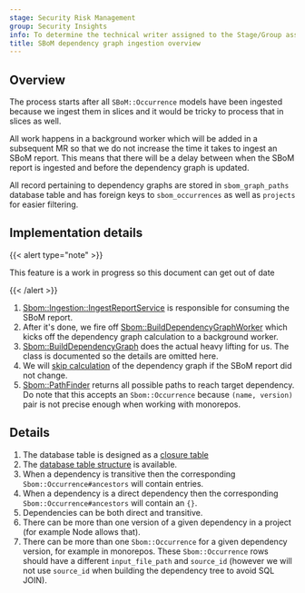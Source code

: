 ```yaml
---
stage: Security Risk Management
group: Security Insights
info: To determine the technical writer assigned to the Stage/Group associated with this page, see https://handbook.gitlab.com/handbook/product/ux/technical-writing/#assignments
title: SBoM dependency graph ingestion overview
---
```


## Overview

The process starts after all `SBoM::Occurrence` models have been ingested because we ingest them in slices and it would be tricky to process that in slices as well.

All work happens in a background worker which will be added in a subsequent MR so that we do not increase the time it takes to ingest an SBoM report. This means that there will be a delay between when the SBoM report is ingested and before the dependency graph is updated.

All record pertaining to dependency graphs are stored in `sbom_graph_paths` database table and has foreign keys to `sbom_occurrences` as well as `projects` for easier filtering.

## Implementation details

{{< alert type="note" >}}

This feature is a work in progress so this document can get out of date

{{< /alert >}}

1. [Sbom::Ingestion::IngestReportService](https://gitlab.com/gitlab-org/gitlab/-/blob/master/ee/app/services/sbom/ingestion/ingest_report_service.rb#L5) is responsible for consuming the SBoM report.
1. After it's done, we fire off [Sbom::BuildDependencyGraphWorker](https://gitlab.com/gitlab-org/gitlab/-/blob/master/ee/app/workers/sbom/build_dependency_graph_worker.rb) which kicks off the dependency graph calculation to a background worker.
1. [Sbom::BuildDependencyGraph](https://gitlab.com/gitlab-org/gitlab/-/blob/master/ee/app/services/sbom/build_dependency_graph.rb) does the actual heavy lifting for us. The class is documented so the details are omitted here.
1. We will [skip calculation](https://gitlab.com/groups/gitlab-org/-/epics/17340) of the dependency graph if the SBoM report did not change.
1. [Sbom::PathFinder](https://gitlab.com/gitlab-org/gitlab/-/blob/master/ee/app/finders/sbom/path_finder.rb) returns all possible paths to reach target dependency. Do note that this accepts an `Sbom::Occurrence` because `(name, version)` pair is not precise enough when working with monorepos.

## Details

1. The database table is designed as a [closure table](https://www.slideshare.net/slideshow/models-for-hierarchical-data/4179181)
1. The [database table structure](https://gitlab.com/gitlab-org/gitlab/-/blob/master/db/structure.sql#L22509) is available.
1. When a dependency is transitive then the corresponding `Sbom::Occurrence#ancestors` will contain entries.
1. When a dependency is a direct dependency then the corresponding `Sbom::Occurrence#ancestors` will contain an `{}`.
1. Dependencies can be both direct and transitive.
1. There can be more than one version of a given dependency in a project (for example Node allows that).
1. There can be more than one `Sbom::Occurrence` for a given dependency version, for example in monorepos. These `Sbom::Occurrence` rows should have a different `input_file_path` and `source_id` (however we will not use `source_id` when building the dependency tree to avoid SQL JOIN).
